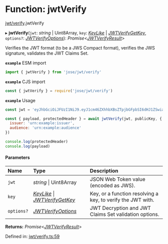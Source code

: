 # Function: jwtVerify

[jwt/verify](../modules/jwt_verify.md).jwtVerify

▸ **jwtVerify**(`jwt`: *string* \| Uint8Array, `key`: [*KeyLike*](../types/types.keylike.md) \| [*JWTVerifyGetKey*](../interfaces/jwt_verify.jwtverifygetkey.md), `options?`: [*JWTVerifyOptions*](../interfaces/jwt_verify.jwtverifyoptions.md)): *Promise*<[*JWTVerifyResult*](../interfaces/types.jwtverifyresult.md)\>

Verifies the JWT format (to be a JWS Compact format), verifies the JWS signature, validates the JWT Claims Set.

**`example`** ESM import
```js
import { jwtVerify } from 'jose/jwt/verify'
```

**`example`** CJS import
```js
const { jwtVerify } = require('jose/jwt/verify')
```

**`example`** Usage
```js
const jwt = 'eyJhbGciOiJFUzI1NiJ9.eyJ1cm46ZXhhbXBsZTpjbGFpbSI6dHJ1ZSwiaWF0IjoxNjA0MzE1MDc0LCJpc3MiOiJ1cm46ZXhhbXBsZTppc3N1ZXIiLCJhdWQiOiJ1cm46ZXhhbXBsZTphdWRpZW5jZSJ9.hx1nOfAT5LlXuzu8O-bhjXBGpklWDt2EsHw7-MDn49NrnwvVsstNhEnkW2ddauB7eSikFtUNeumLpFI9CWDBsg'

const { payload, protectedHeader } = await jwtVerify(jwt, publicKey, {
  issuer: 'urn:example:issuer',
  audience: 'urn:example:audience'
})

console.log(protectedHeader)
console.log(payload)
```

#### Parameters

| Name | Type | Description |
| :------ | :------ | :------ |
| `jwt` | *string* \| Uint8Array | JSON Web Token value (encoded as JWS). |
| `key` | [*KeyLike*](../types/types.keylike.md) \| [*JWTVerifyGetKey*](../interfaces/jwt_verify.jwtverifygetkey.md) | Key, or a function resolving a key, to verify the JWT with. |
| `options?` | [*JWTVerifyOptions*](../interfaces/jwt_verify.jwtverifyoptions.md) | JWT Decryption and JWT Claims Set validation options. |

**Returns:** *Promise*<[*JWTVerifyResult*](../interfaces/types.jwtverifyresult.md)\>

Defined in: [jwt/verify.ts:59](https://github.com/panva/jose/blob/v3.12.1/src/jwt/verify.ts#L59)

